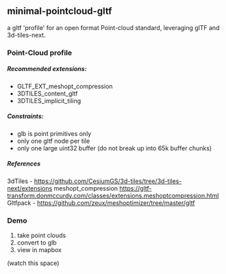 ## minimal-pointcloud-gltf
a gltf 'profile' for an open format Point-cloud standard, leveraging glTF and 3d-tiles-next.


### Point-Cloud profile

##### Recommended extensions:
- GLTF_EXT_meshopt_compression
- 3DTILES_content_gltf
- 3DTILES_implicit_tiling

##### Constraints:
- glb is point primitives only
- only one gltf node per tile
- only one large uint32 buffer (do not break up into 65k buffer chunks)


##### References
3dTiles - https://github.com/CesiumGS/3d-tiles/tree/3d-tiles-next/extensions
meshopt_compression https://gltf-transform.donmccurdy.com/classes/extensions.meshoptcompression.html
Gltfpack - https://github.com/zeux/meshoptimizer/tree/master/gltf


### Demo
1. take point clouds
2. convert to glb
3. view in mapbox

(watch this space)
